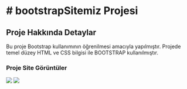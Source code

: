 
<h1> # bootstrapSitemiz Projesi </h1>


<h2>Proje Hakkında Detaylar </h2>

Bu proje Bootstrap kullanımının öğrenilmesi amacıyla yapılmıştır.
Projede temel düzey HTML ve CSS bilgisi ile BOOTSTRAP kullanılmıştır.

<h3> Proje Site Görüntüler </h3>

![](.gif)
![](bootstrap.gif)
